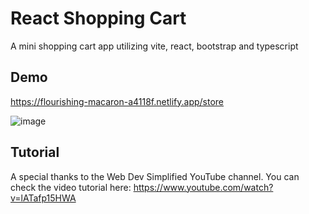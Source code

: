# React Shopping Cart
A mini shopping cart app utilizing vite, react, bootstrap and typescript

## Demo
https://flourishing-macaron-a4118f.netlify.app/store

![image](https://user-images.githubusercontent.com/15644699/175008872-569297c3-4fc3-43de-8f90-f3fa8e616a1a.png)

## Tutorial
A special thanks to the Web Dev Simplified YouTube channel. You can check the video tutorial here: https://www.youtube.com/watch?v=lATafp15HWA
